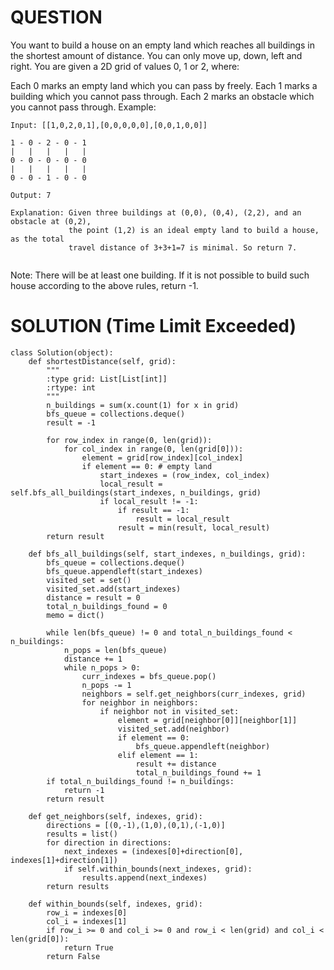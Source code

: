 # QUESTION
You want to build a house on an empty land which reaches all buildings in the shortest amount of distance. You can only move up, down, left and right. You are given a 2D grid of values 0, 1 or 2, where:

Each 0 marks an empty land which you can pass by freely.
Each 1 marks a building which you cannot pass through.
Each 2 marks an obstacle which you cannot pass through.
Example:
```
Input: [[1,0,2,0,1],[0,0,0,0,0],[0,0,1,0,0]]

1 - 0 - 2 - 0 - 1
|   |   |   |   |
0 - 0 - 0 - 0 - 0
|   |   |   |   |
0 - 0 - 1 - 0 - 0

Output: 7 

Explanation: Given three buildings at (0,0), (0,4), (2,2), and an obstacle at (0,2),
             the point (1,2) is an ideal empty land to build a house, as the total 
             travel distance of 3+3+1=7 is minimal. So return 7.
             
```

Note:
There will be at least one building. If it is not possible to build such house according to the above rules, return -1.

# SOLUTION (Time Limit Exceeded)
```
class Solution(object):
    def shortestDistance(self, grid):
        """
        :type grid: List[List[int]]
        :rtype: int
        """
        n_buildings = sum(x.count(1) for x in grid)
        bfs_queue = collections.deque()
        result = -1
        
        for row_index in range(0, len(grid)):
            for col_index in range(0, len(grid[0])):
                element = grid[row_index][col_index]
                if element == 0: # empty land
                    start_indexes = (row_index, col_index)
                    local_result = self.bfs_all_buildings(start_indexes, n_buildings, grid)
                    if local_result != -1:
                        if result == -1:
                            result = local_result
                        result = min(result, local_result)
        return result
    
    def bfs_all_buildings(self, start_indexes, n_buildings, grid):
        bfs_queue = collections.deque()
        bfs_queue.appendleft(start_indexes)
        visited_set = set()
        visited_set.add(start_indexes)
        distance = result = 0
        total_n_buildings_found = 0
        memo = dict()
        
        while len(bfs_queue) != 0 and total_n_buildings_found < n_buildings:
            n_pops = len(bfs_queue)
            distance += 1
            while n_pops > 0:
                curr_indexes = bfs_queue.pop()
                n_pops -= 1
                neighbors = self.get_neighbors(curr_indexes, grid)
                for neighbor in neighbors:
                    if neighbor not in visited_set:
                        element = grid[neighbor[0]][neighbor[1]]
                        visited_set.add(neighbor)
                        if element == 0:
                            bfs_queue.appendleft(neighbor)
                        elif element == 1:
                            result += distance
                            total_n_buildings_found += 1
        if total_n_buildings_found != n_buildings:
            return -1
        return result
    
    def get_neighbors(self, indexes, grid):
        directions = [(0,-1),(1,0),(0,1),(-1,0)]
        results = list()
        for direction in directions:
            next_indexes = (indexes[0]+direction[0], indexes[1]+direction[1])
            if self.within_bounds(next_indexes, grid):
                results.append(next_indexes)
        return results

    def within_bounds(self, indexes, grid):
        row_i = indexes[0]
        col_i = indexes[1]
        if row_i >= 0 and col_i >= 0 and row_i < len(grid) and col_i < len(grid[0]):
            return True
        return False
```
